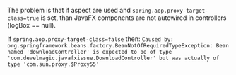 The problem is that if aspect are used and `spring.aop.proxy-target-class=true` is set, than JavaFX components are not
autowired in controllers (logBox == null). 

If `spring.aop.proxy-target-class=false` then: 
`Caused by: org.springframework.beans.factory.BeanNotOfRequiredTypeException: Bean named 'downloadController' is expected to be of type 'com.develmagic.javafxissue.DownloadController' but was actually of type 'com.sun.proxy.$Proxy55'`


